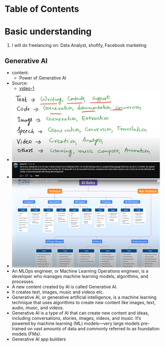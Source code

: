 # Table of Contents
 
 
# Basic understanding
1. I will do freelancing on: Data Analyst, shofify, Facebook marketing

## Generative AI 
- content: 
  - Power of Generative AI 
- Source: 
  - [video-1](https://www.youtube.com/watch?v=rwF-X5STYks)
- ![idea](images/Generative%20AI.png)  
- ![idea](images/ai.png)  
- ![idea](images/aicareer.png)  
- An MLOps engineer, or Machine Learning Operations engineer, is a developer who manages machine learning models, algorithms, and processes. 
- A new content created by AI is called Generative AI. 
- It creates text, images, music and videos etc.  
- Generative AI, or generative artificial intelligence, is a machine learning technique that uses algorithms to create new content like images, text, audio, music, and videos. 
- Generative AI is a type of AI that can create new content and ideas, including conversations, stories, images, videos, and music. It’s powered by machine learning (ML) models—very large models pre-trained on vast amounts of data and commonly referred to as foundation models (FMs). 
- Generative AI app builders 